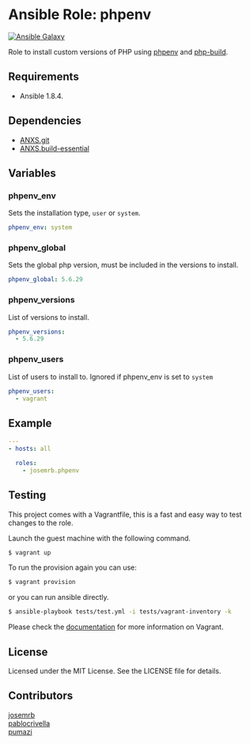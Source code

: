 # Ansible Role: phpenv

[![Ansible Galaxy](http://img.shields.io/badge/ansible--galaxy-josemrb.phpenv-blue.svg)](https://galaxy.ansible.com/list#/roles/5112)

Role to install custom versions of PHP using [phpenv](https://github.com/CHH/phpenv) and [php-build](https://github.com/php-build/php-build).

## Requirements
- Ansible 1.8.4.

## Dependencies
- [ANXS.git](https://github.com/ANXS/git)
- [ANXS.build-essential](https://github.com/ANXS/build-essential)

## Variables
### phpenv_env
Sets the installation type, `user` or `system`.
```yaml
phpenv_env: system
```

### phpenv_global
Sets the global php version, must be included in the versions to install.
```yaml
phpenv_global: 5.6.29
```

### phpenv_versions
List of versions to install.
```yaml
phpenv_versions:
  - 5.6.29
```

### phpenv_users
List of users to install to.
Ignored if phpenv_env is set to `system`
```yaml
phpenv_users:
  - vagrant
 ```

## Example
```yaml
---
- hosts: all

  roles:
    - josemrb.phpenv
```

## Testing

This project comes with a Vagrantfile, this is a fast and easy way to test changes to the role.

Launch the guest machine with the following command.
```sh
$ vagrant up
```

To run the provision again you can use:
```sh
$ vagrant provision
```

or you can run ansible directly.

```sh
$ ansible-playbook tests/test.yml -i tests/vagrant-inventory -k
```

Please check the [documentation](http://docs.vagrantup.com/v2/) for more information on Vagrant.

## License

Licensed under the MIT License. See the LICENSE file for details.

## Contributors
[josemrb](https://github.com/josemrb)  
[pablocrivella](https://github.com/pablocrivella)  
[pumazi](https://github.com/pumazi)
